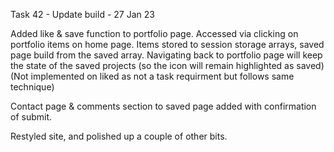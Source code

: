 Task 42 - Update build - 27 Jan 23

Added like & save function to portfolio page. Accessed via clicking on portfolio items on home page.
Items stored to session storage arrays, saved page build from the saved array. Navigating back to portfolio page will keep the state of the saved projects (so the icon will remain highlighted as saved) (Not implemented on liked as not a task requirment but follows same technique)

Contact page & comments section to saved page added with confirmation of submit.

Restyled site, and polished up a couple of other bits.
